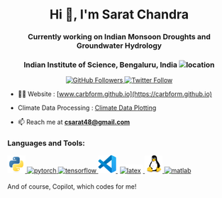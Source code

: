 <h1 align="center">Hi 👋, I'm Sarat Chandra</h1>


<h3 align="center">Currently working on Indian Monsoon Droughts and Groundwater Hydrology</h3>

<h3 align="center">Indian Institute of Science, Bengaluru, India <img src="https://img.icons8.com/ios-filled/50/000000/marker.png" alt="location" width="20" height="20"/></h3>

<p align="center">
    <a href="https://github.com/carbform" target="_blank">
        <img src="https://img.shields.io/github/followers/carbform?label=Follow&style=social" alt="GitHub Followers"/>
    </a>
    <a href="https://twitter.com/csarat" target="_blank">
        <img src="https://img.shields.io/twitter/follow/csarat?label=Follow&style=social" alt="Twitter Follow"/>
    </a>
</p>

- 👨‍💻 Website : [www.carbform.github.io](https://carbform.github.io)

- Climate Data Processing : [Climate Data Plotting](https://github.com/carbform/Climate_Data_Plotting)
- 📫 Reach me at **csarat48@gmail.com**

<h3 align="left">Languages and Tools:</h3>
    <a href="https://www.python.org" target="_blank" rel="noreferrer">
        <img src="https://raw.githubusercontent.com/devicons/devicon/master/icons/python/python-original.svg" alt="python" width="40" height="40"/>
    </a>
    <a href="https://pytorch.org/" target="_blank" rel="noreferrer">
        <img src="https://www.vectorlogo.zone/logos/pytorch/pytorch-icon.svg" alt="pytorch" width="40" height="40"/>
    </a>
    <a href="https://www.tensorflow.org" target="_blank" rel="noreferrer">
        <img src="https://www.vectorlogo.zone/logos/tensorflow/tensorflow-icon.svg" alt="tensorflow" width="40" height="40"/>
    </a>
<a href="https://code.visualstudio.com/" target="_blank" rel="noreferrer">
    <img src="https://raw.githubusercontent.com/devicons/devicon/master/icons/vscode/vscode-original.svg" alt="vscode" width="40" height="40"/>
</a>
<a href="https://www.latex-project.org/" target="_blank" rel="noreferrer">
    <img src="https://image.spreadshirtmedia.com/image-server/v1/compositions/T210A196PA4301PT17X41Y60D1015477848W24847H9191Cx000000/views/1,width=120,height=120,appearanceId=196,backgroundColor=D41C28,noPt=true/latex-logo-mens-t-shirt.jpg" alt="latex" width="40" height="40" style="background-color: white; padding: 5px; border-radius: 5px;"/>
</a>
</a>
    <a href="https://www.linux.org/" target="_blank" rel="noreferrer">
        <img src="https://raw.githubusercontent.com/devicons/devicon/master/icons/linux/linux-original.svg" alt="linux" width="40" height="40"/>
    </a>
    <a href="https://www.mathworks.com/" target="_blank" rel="noreferrer">
        <img src="https://upload.wikimedia.org/wikipedia/commons/2/21/Matlab_Logo.png" alt="matlab" width="40" height="40"/>
    </a>

</p>
<p> And of course, Copilot, which codes for me! </p>

